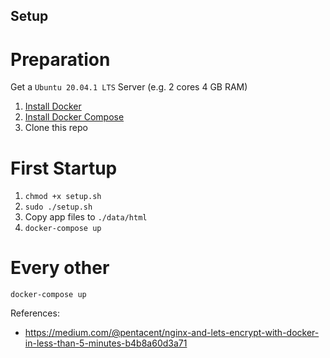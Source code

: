 ## Setup

# Preparation

Get a `Ubuntu 20.04.1 LTS` Server (e.g. 2 cores 4 GB RAM)

1. [Install Docker](https://docs.docker.com/engine/install/ubuntu/)
2. [Install Docker Compose](https://docs.docker.com/compose/install/)
3. Clone this repo

# First Startup

1. `chmod +x setup.sh`
2. `sudo ./setup.sh`
3. Copy app files to `./data/html`
4. `docker-compose up`

# Every other

`docker-compose up`

References:

- https://medium.com/@pentacent/nginx-and-lets-encrypt-with-docker-in-less-than-5-minutes-b4b8a60d3a71
